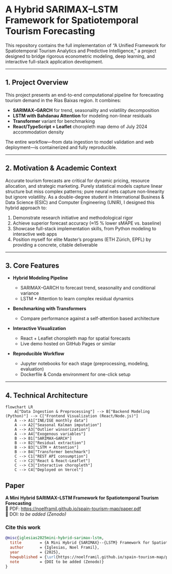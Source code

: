 # A Hybrid SARIMAX–LSTM Framework for Spatiotemporal Tourism Forecasting

This repository contains the full implementation of “A Unified Framework for Spatiotemporal Tourism Analytics and Predictive Intelligence,” a project designed to bridge rigorous econometric modeling, deep learning, and interactive full-stack application development.

---

## 1. Project Overview

This project presents an end-to-end computational pipeline for forecasting tourism demand in the Rías Baixas region. It combines:

- **SARIMAX–GARCH** for trend, seasonality and volatility decomposition  
- **LSTM with Bahdanau Attention** for modeling non-linear residuals  
- **Transformer** variant for benchmarking  
- **React/TypeScript + Leaflet** choropleth map demo of July 2024 accommodation density  

The entire workflow—from data ingestion to model validation and web deployment—is containerized and fully reproducible.

---

## 2. Motivation & Academic Context

Accurate tourism forecasts are critical for dynamic pricing, resource allocation, and strategic marketing. Purely statistical models capture linear structure but miss complex patterns; pure neural nets capture non-linearity but ignore volatility. As a double-degree student in International Business & Data Science (ESIC) and Computer Engineering (UNIR), I designed this hybrid approach to:

1. Demonstrate research initiative and methodological rigor  
2. Achieve superior forecast accuracy (≈15 % lower sMAPE vs. baseline)  
3. Showcase full-stack implementation skills, from Python modeling to interactive web apps  
4. Position myself for elite Master’s programs (ETH Zürich, EPFL) by providing a concrete, citable deliverable  

---

## 3. Core Features

- **Hybrid Modeling Pipeline**  
  - SARIMAX–GARCH to forecast trend, seasonality and conditional variance  
  - LSTM + Attention to learn complex residual dynamics  

- **Benchmarking with Transformers**  
  - Compare performance against a self-attention based architecture  

- **Interactive Visualization**  
  - React + Leaflet choropleth map for spatial forecasts  
  - Live demo hosted on GitHub Pages or similar  

- **Reproducible Workflow**  
  - Jupyter notebooks for each stage (preprocessing, modeling, evaluation)  
  - Dockerfile & Conda environment for one-click setup  

---
## 4. Technical Architecture

```mermaid
flowchart LR
    A["Data Ingestion & Preprocessing"] --> B["Backend Modeling (Python)"] --> C["Frontend Visualization (React/Node.js)"]
    A --> A1["INE/IGE monthly data"]
    A --> A2["Seasonal Kalman imputation"]
    A --> A3["Outlier winsorization"]
    A --> A4["Exogenous variables"]
    B --> B1["SARIMAX–GARCH"]
    B --> B2["Residual extraction"]
    B --> B3["LSTM + Attention"]
    B --> B4["Transformer benchmark"]
    C --> C1["REST API consumption"]
    C --> C2["React & React-Leaflet"]
    C --> C3["Interactive choropleth"]
    C --> C4["Deployed on Vercel"]
```
## Paper

**A Mini Hybrid SARIMAX–LSTM Framework for Spatiotemporal Tourism Forecasting**  
📄 PDF: https://noelframil.github.io/spain-tourism-map/paper.pdf  
🔖 DOI: _to be added (Zenodo)_

### Cite this work
```bibtex
@misc{iglesias2025mini-hybrid-sarimax-lstm,
  title        = {A Mini Hybrid {SARIMAX}--{LSTM} Framework for Spatiotemporal Tourism Forecasting},
  author       = {Iglesias, Noel Framil},
  year         = {2025},
  howpublished = {\url{https://noelframil.github.io/spain-tourism-map/paper.pdf}},
  note         = {DOI to be added (Zenodo)}
}
```
